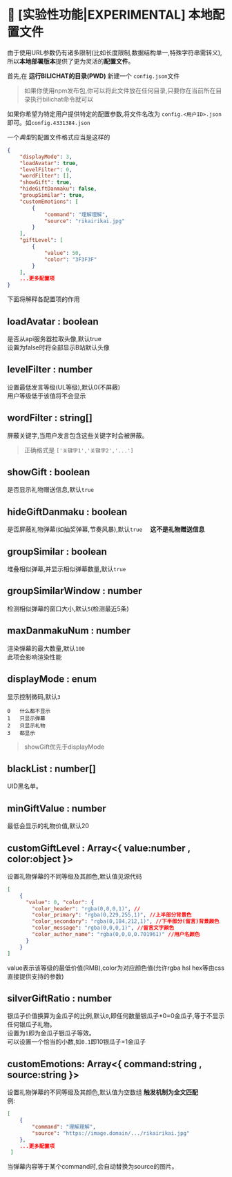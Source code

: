 # 🔬 **[实验性功能|EXPERIMENTAL]** 本地配置文件

由于使用URL参数仍有诸多限制(比如长度限制,数据结构单一,特殊字符串需转义),所以**本地部署版本**提供了更为灵活的**配置文件**。

首先,在 **运行BILICHAT的目录(PWD)** 新建一个 `config.json`文件  
> 如果你使用npm发布包,你可以将此文件放在任何目录,只要你在当前所在目录执行bilichat命令就可以

如果你希望为特定用户提供特定的配置参数,将文件名改为 `config.<用户ID>.json`即可。如`config.4331384.json`

一个*典型*的配置文件格式应当是这样的
```json
{
    "displayMode": 3,
    "loadAvatar": true,
    "levelFilter": 0,
    "wordFilter": [],
    "showGift": true,
    "hideGiftDanmaku": false,
    "groupSimilar": true,
    "customEmotions": [
        {
            "command": "理解理解",
            "source": "rikairikai.jpg"
        }
    ],
    "giftLevel": [
        {
            "value": 50,
            "color": "3F3F3F"
        }
    ],
    ...更多配置项
}
```
下面将解释各配置项的作用

## loadAvatar : boolean
是否从api服务器拉取头像,默认true  
设置为false时将全部显示B站默认头像

## levelFilter : number
设置最低发言等级(UL等级),默认0(不屏蔽)  
用户等级低于该值将不会显示

## wordFilter : string[]
屏蔽关键字,当用户发言包含这些关键字时会被屏蔽。
> 正确格式是 `['关键字1','关键字2','...']`

## showGift : boolean
是否显示礼物赠送信息,默认`true`

## hideGiftDanmaku : boolean
是否屏蔽礼物弹幕(如抽奖弹幕,节奏风暴),默认`true  `
**这不是礼物赠送信息**

## groupSimilar : boolean
堆叠相似弹幕,并显示相似弹幕数量,默认`true`

## groupSimilarWindow : number
检测相似弹幕的窗口大小,默认`5`(检测最近5条)

## maxDanmakuNum : number
渲染弹幕的最大数量,默认`100`  
此项会影响渲染性能

## displayMode : enum
显示控制微码,默认`3`  
```
0   什么都不显示
1   只显示弹幕
2   只显示礼物
3   都显示
```
> showGift优先于displayMode

## blackList : number[]
UID黑名单。

## minGiftValue : number
最低会显示的礼物价值,默认20

## customGiftLevel : Array<{ value:number , color:object }>
设置礼物弹幕的不同等级及其颜色,默认值见源代码
```json
[
    {
      "value": 0, "color": {
        "color_header": "rgba(0,0,0,1)", //
        "color_primary": "rgba(0,229,255,1)", //上半部分背景色
        "color_secondary": "rgba(0,184,212,1)", //下半部分(留言)背景颜色
        "color_message": "rgba(0,0,0,1)", //留言文字颜色
        "color_author_name": "rgba(0,0,0,0.701961)" //用户名颜色
      }
    }
]
```
value表示该等级的最低价值(RMB),color为对应颜色值(允许rgba hsl hex等由css直接提供支持的参数)

## silverGiftRatio : number
银瓜子价值换算为金瓜子的比例,默认`0`,即任何数量银瓜子*0=0金瓜子,等于不显示任何银瓜子礼物。  
设置为`1`即为金瓜子银瓜子等效。  
可以设置一个恰当的小数,如`0.1`即10银瓜子=1金瓜子

## customEmotions: Array<{ command:string , source:string }>
设置礼物弹幕的不同等级及其颜色,默认值为空数组
**触发机制为全文匹配**  
例:
```json
[
    {
        "command": "理解理解",
        "source": "https://image.domain/.../rikairikai.jpg"
    },
    ...更多配置项
 ]
```
当弹幕内容等于某个command时,会自动替换为source的图片。
